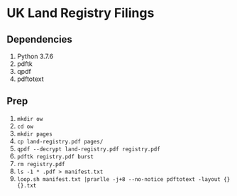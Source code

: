 # UK Land Registry Filings

## Dependencies

1.  Python 3.7.6
2. pdftk
3. qpdf
4. pdftotext

## Prep

1. `mkdir ow`
2. `cd ow`
3. `mkdir pages`
4. `cp land-registry.pdf pages/`
5. `qpdf --decrypt land-registry.pdf registry.pdf`
6. `pdftk registry.pdf burst`
7. `rm registry.pdf`
8. `ls -1 * .pdf > manifest.txt`
9. `loop.sh manifest.txt |prarlle -j+8 --no-notice pdftotext -layout {} {}.txt`